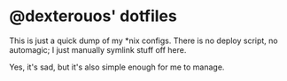 @dexterouos' dotfiles
===

This is just a quick dump of my *nix configs. There is no deploy script, no automagic; I just manually symlink stuff off here.

Yes, it's sad, but it's also simple enough for me to manage.
